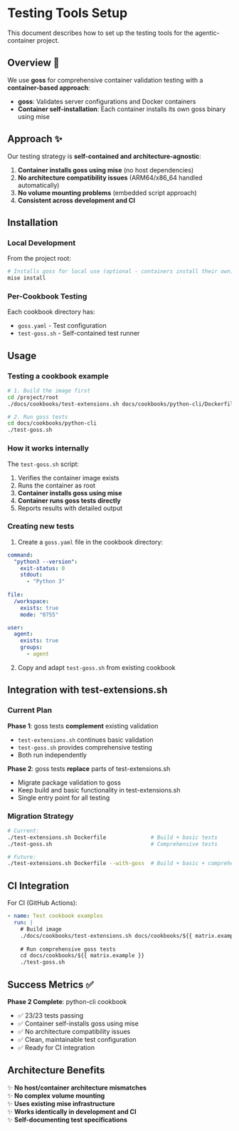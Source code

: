 # Testing Tools Setup

This document describes how to set up the testing tools for the agentic-container project.

## Overview 🎯

We use **goss** for comprehensive container validation testing with a **container-based approach**:
- **goss**: Validates server configurations and Docker containers
- **Container self-installation**: Each container installs its own goss binary using mise

## Approach ✨

Our testing strategy is **self-contained and architecture-agnostic**:

1. **Container installs goss using mise** (no host dependencies)
2. **No architecture compatibility issues** (ARM64/x86_64 handled automatically)
3. **No volume mounting problems** (embedded script approach)
4. **Consistent across development and CI**

## Installation

### Local Development

From the project root:
```bash
# Installs goss for local use (optional - containers install their own)
mise install
```

### Per-Cookbook Testing

Each cookbook directory has:
- `goss.yaml` - Test configuration
- `test-goss.sh` - Self-contained test runner

## Usage

### Testing a cookbook example

```bash
# 1. Build the image first
cd /project/root
./docs/cookbooks/test-extensions.sh docs/cookbooks/python-cli/Dockerfile

# 2. Run goss tests
cd docs/cookbooks/python-cli
./test-goss.sh
```

### How it works internally

The `test-goss.sh` script:
1. Verifies the container image exists
2. Runs the container as root
3. **Container installs goss using mise**
4. **Container runs goss tests directly**
5. Reports results with detailed output

### Creating new tests

1. Create a `goss.yaml` file in the cookbook directory:
```yaml
command:
  "python3 --version":
    exit-status: 0
    stdout:
      - "Python 3"
      
file:
  /workspace:
    exists: true
    mode: "0755"

user:
  agent:
    exists: true
    groups:
      - agent
```

2. Copy and adapt `test-goss.sh` from existing cookbook

## Integration with test-extensions.sh

### Current Plan

**Phase 1**: goss tests **complement** existing validation
- `test-extensions.sh` continues basic validation
- `test-goss.sh` provides comprehensive testing
- Both run independently

**Phase 2**: goss tests **replace** parts of test-extensions.sh
- Migrate package validation to goss
- Keep build and basic functionality in test-extensions.sh
- Single entry point for all testing

### Migration Strategy

```bash
# Current: 
./test-extensions.sh Dockerfile              # Build + basic tests
./test-goss.sh                               # Comprehensive tests

# Future:
./test-extensions.sh Dockerfile --with-goss  # Build + basic + comprehensive tests
```

## CI Integration

For CI (GitHub Actions):
```yaml
- name: Test cookbook examples
  run: |
    # Build image
    ./docs/cookbooks/test-extensions.sh docs/cookbooks/${{ matrix.example }}/Dockerfile
    
    # Run comprehensive goss tests
    cd docs/cookbooks/${{ matrix.example }}
    ./test-goss.sh
```

## Success Metrics ✅

**Phase 2 Complete**: python-cli cookbook
- ✅ 23/23 tests passing
- ✅ Container self-installs goss using mise
- ✅ No architecture compatibility issues
- ✅ Clean, maintainable test configuration
- ✅ Ready for CI integration

## Architecture Benefits

✨ **No host/container architecture mismatches**  
✨ **No complex volume mounting**  
✨ **Uses existing mise infrastructure**  
✨ **Works identically in development and CI**  
✨ **Self-documenting test specifications**
